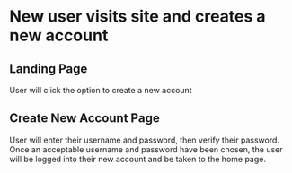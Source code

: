 # New user visits site and creates a new account

## Landing Page

User will click the option to create a new account

## Create New Account Page

User will enter their username and password, then verify their password. Once an acceptable username and password have been chosen, the user will be logged into their new account and be taken to the home page.
